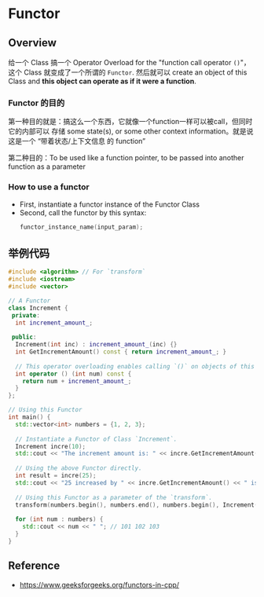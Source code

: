 # Functor

## Overview

给一个 Class 搞一个 Operator Overload for the "function call operator `()`"，这个 Class 就变成了一个所谓的 `Functor`. 然后就可以 create an object of this Class and **this object can operate as if it were a function**.

### Functor 的目的
第一种目的就是：搞这么一个东西，它就像一个function一样可以被call，但同时它的内部可以 存储 some state(s), or some other context information。就是说这是一个 “带着状态/上下文信息 的 function”

第二种目的：To be used like a function pointer, to be passed into another function as a parameter

### How to use a functor
* First, instantiate a functor instance of the Functor Class
* Second, call the functor by this syntax:
  ```cpp
  functor_instance_name(input_param);
  ```

## 举例代码
```cpp
#include <algorithm> // For `transform`
#include <iostream>
#include <vector>

// A Functor
class Increment {
 private:
  int increment_amount_;
  
 public:
  Increment(int inc) : increment_amount_(inc) {}
  int GetIncrementAmount() const { return increment_amount_; }
  
  // This operator overloading enables calling `()` on objects of this Class
  int operator () (int num) const {
    return num + increment_amount_;
  }
};

// Using this Functor
int main() {
  std::vector<int> numbers = {1, 2, 3};
  
  // Instantiate a Functor of Class `Increment`.
  Increment incre(10);
  std::cout << "The increment amount is: " << incre.GetIncrementAmount() << std::endl; // 10
  
  // Using the above Functor directly.
  int result = incre(25);
  std::cout << "25 increased by " << incre.GetIncrementAmount() << " is:" << result << std::endl; // 35
  
  // Using this Functor as a parameter of the `transform`.
  transform(numbers.begin(), numbers.end(), numbers.begin(), Increment(100));
  
  for (int num : numbers) {
    std::cout << num << " "; // 101 102 103
  }
}

```


## Reference
* https://www.geeksforgeeks.org/functors-in-cpp/
